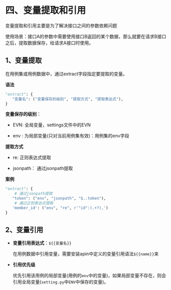 # 四、变量提取和引用

变量提取和引用主要是为了解决接口之间的参数依赖问题

使用场景：接口A的参数中需要使用接口B返回的某个数据，那么就要在请求B接口之后，提取数据保存，给请求A接口时使用。

## 1、变量提取

在用例集或用例数据中，通过extract字段指定要提取的变量。

**语法**

```python
"extract": {
   "变量名": ("变量保存的级别", "提取方式", "提取表达式"),
}
```

**变量保存的级别**：

- EVN: 全局变量，settings文件中的EVN

- env : 为局部变量(只对当前用例集有效)：用例集的env字段

**提取方式**

- re: 正则表达式提取

- jsonpath： 通过jsonpath提取

**案例**

```python
"extract": {
    # 通过jsonpath提取
   "token": ("env", "jsonpath", "$..token"),
    # 通过正则表达式提取
   'member_id': ("env", "re", r'"id":(.+?),')
}
```



## 2、变量引用

- **变量引用表达式**：`${{变量名}}`

    在用例数据中引用变量，需要安装apin中定义的变量引用语法`${{name}}`来

- **引用优先级**

    优先引用该用例的局部变量(用例的`env`中的变量)，如果局部变量不存在，则会引用全局变量(`setting.py`中`ENV`中保存的变量)。

